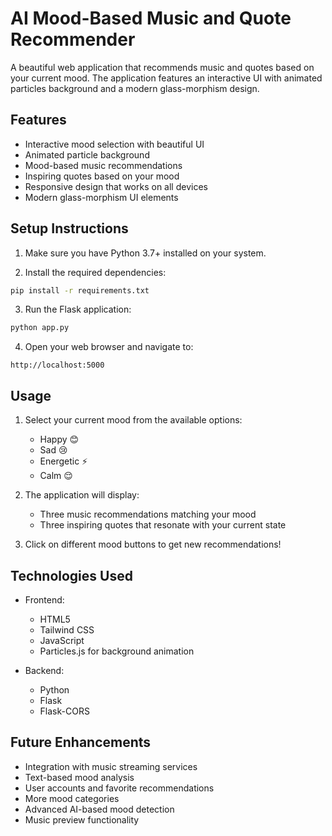 # AI Mood-Based Music and Quote Recommender

A beautiful web application that recommends music and quotes based on your current mood. The application features an interactive UI with animated particles background and a modern glass-morphism design.

## Features

- Interactive mood selection with beautiful UI
- Animated particle background
- Mood-based music recommendations
- Inspiring quotes based on your mood
- Responsive design that works on all devices
- Modern glass-morphism UI elements

## Setup Instructions

1. Make sure you have Python 3.7+ installed on your system.

2. Install the required dependencies:
```bash
pip install -r requirements.txt
```

3. Run the Flask application:
```bash
python app.py
```

4. Open your web browser and navigate to:
```
http://localhost:5000
```

## Usage

1. Select your current mood from the available options:
   - Happy 😊
   - Sad 😢
   - Energetic ⚡
   - Calm 😌

2. The application will display:
   - Three music recommendations matching your mood
   - Three inspiring quotes that resonate with your current state

3. Click on different mood buttons to get new recommendations!

## Technologies Used

- Frontend:
  - HTML5
  - Tailwind CSS
  - JavaScript
  - Particles.js for background animation

- Backend:
  - Python
  - Flask
  - Flask-CORS

## Future Enhancements

- Integration with music streaming services
- Text-based mood analysis
- User accounts and favorite recommendations
- More mood categories
- Advanced AI-based mood detection
- Music preview functionality 